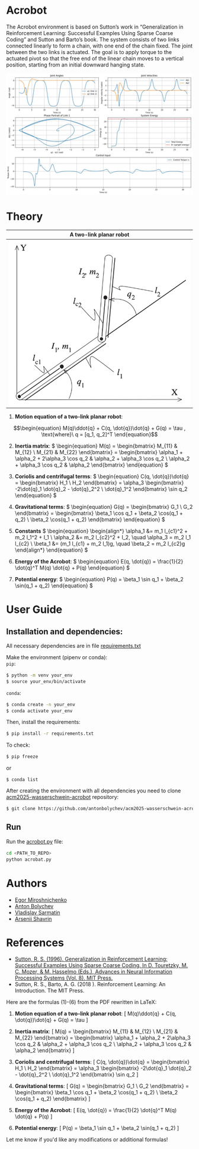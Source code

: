 # Acrobot

The Acrobot environment is based on Sutton’s work in “Generalization in Reinforcement Learning: Successful Examples Using Sparse Coarse Coding” and Sutton and Barto’s book. The system consists of two links connected linearly to form a chain, with one end of the chain fixed. The joint between the two links is actuated. The goal is to apply torque to the actuated pivot so that the free end of the linear chain moves to a vertical position, starting from an initial downward hanging state.

<!-- ![movie](https://github.com/antonbolychev/acm2025-wasserschwein-acrobot/blob/master/acrobot_animation.gif) -->

![plots](https://github.com/antonbolychev/acm2025-wasserschwein-acrobot/blob/master/plots.jpg)

# Theory

**A two-link planar robot** |
:-------------------------: |
![ ](https://github.com/antonbolychev/acm2025-wasserschwein-acrobot/blob/master/two-link_planner_robot.png)|


1. **Motion equation of a two-link planar robot**:
```math
\begin{equation}
   M(q)\ddot{q} + C(q, \dot{q})\dot{q} + G(q) = \tau , \text{where}\ q = [q_1, q_2]^T
\end{equation}
```

2. **Inertia matrix**:
$
\begin{equation}
   M(q) = \begin{bmatrix} 
   M_{11} & M_{12} \\ 
   M_{21} & M_{22} 
   \end{bmatrix} = \begin{bmatrix} 
   \alpha_1 + \alpha_2 + 2\alpha_3 \cos q_2 & \alpha_2 + \alpha_3 \cos q_2 \\ 
   \alpha_2 + \alpha_3 \cos q_2 & \alpha_2 
   \end{bmatrix}
   \end{equation}
$

3. **Coriolis and centrifugal terms**:
$
\begin{equation}
   C(q, \dot{q})\dot{q} = \begin{bmatrix} 
   H_1 \\ 
   H_2 
   \end{bmatrix} = \alpha_3 \begin{bmatrix} 
   -2\dot{q}_1 \dot{q}_2 - \dot{q}_2^2 \\ 
   \dot{q}_1^2 
   \end{bmatrix} \sin q_2
   \end{equation}
$

4. **Gravitational terms**:
$
\begin{equation}
   G(q) = \begin{bmatrix} 
   G_1 \\ 
   G_2 
   \end{bmatrix} = \begin{bmatrix} 
   \beta_1 \cos q_1 + \beta_2 \cos(q_1 + q_2) \\ 
   \beta_2 \cos(q_1 + q_2) 
   \end{bmatrix}
   \end{equation}
$

5. **Constants**
$
\begin{equation}
\begin{align*}
\alpha_1 &= m_1 l_{c1}^2 + m_2 l_1^2 + I_1 \\
\alpha_2 &= m_2 l_{c2}^2 + I_2, \quad \alpha_3 = m_2 l_1 l_{c2} \\
\beta_1 &= (m_1 l_{c1} + m_2 l_1)g, \quad \beta_2 = m_2 l_{c2}g
\end{align*}
\end{equation}
$

6. **Energy of the Acrobot**:
$
\begin{equation}
   E(q, \dot{q}) = \frac{1}{2} \dot{q}^T M(q) \dot{q} + P(q)
\end{equation}
$

7. **Potential energy**:
$
\begin{equation}
   P(q) = \beta_1 \sin q_1 + \beta_2 \sin(q_1 + q_2)
\end{equation}
$



# User Guide

## Installation and dependencies:

All necessary dependencies are in file [requirements.txt](https://github.com/antonbolychev/acm2025-wasserschwein-acrobot/requirements.txt)

Make the environment (pipenv or conda): \
`pip`: 
```bash
$ python -m venv your_env
$ source your_env/bin/activate
```
`conda`: 
```bash
$ conda create -n your_env
$ conda activate your_env
```
Then, install the requirements: 
```bash
$ pip install -r requirements.txt
```

To check: 
```bash
$ pip freeze
```
or 
```
$ conda list
```

After creating the environment with all dependencies you need to clone [acm2025-wasserschwein-acrobot](https://github.com/antonbolychev/acm2025-wasserschwein-acrobot) repository:

```bash
$ git clone https://github.com/antonbolychev/acm2025-wasserschwein-acrobot
```

## Run

Run the [acrobot.py](https://github.com/antonbolychev/acm2025-wasserschwein-acrobot/acrobot.py) file:

```bash
cd <PATH_TO_REPO>
python acrobat.py
```

# Authors
* [Egor Miroshnichenko](https://github.com/Chenkomirosh)
* [Anton Bolychev](https://github.com/antonbolychev)
* [Vladislav Sarmatin](https://github.com/VladSarm)
* [Arsenii Shavrin](https://github.com/ArseniiSh)

# References
* [Sutton, R. S. (1996). Generalization in Reinforcement Learning: Successful Examples Using Sparse Coarse Coding. In D. Touretzky, M. C. Mozer, & M. Hasselmo (Eds.), Advances in Neural Information Processing Systems (Vol. 8). MIT Press.](https://proceedings.neurips.cc/paper/1995/file/8f1d43620bc6bb580df6e80b0dc05c48-Paper.pdf
)
* Sutton, R. S., Barto, A. G. (2018 ). Reinforcement Learning: An Introduction. The MIT Press.
<!-- ## Install

If you don't have uv install

```bash
curl -LsSf https://astral.sh/uv/install.sh | sh
```

then run 

```
uv run acrobot.py
``` -->


Here are the formulas (1)-(6) from the PDF rewritten in LaTeX:

1. **Motion equation of a two-link planar robot**:
   \[
   M(q)\ddot{q} + C(q, \dot{q})\dot{q} + G(q) = \tau
   \]

2. **Inertia matrix**:
   \[
   M(q) = \begin{bmatrix} 
   M_{11} & M_{12} \\ 
   M_{21} & M_{22} 
   \end{bmatrix} = \begin{bmatrix} 
   \alpha_1 + \alpha_2 + 2\alpha_3 \cos q_2 & \alpha_2 + \alpha_3 \cos q_2 \\ 
   \alpha_2 + \alpha_3 \cos q_2 & \alpha_2 
   \end{bmatrix}
   \]

3. **Coriolis and centrifugal terms**:
   \[
   C(q, \dot{q})\dot{q} = \begin{bmatrix} 
   H_1 \\ 
   H_2 
   \end{bmatrix} = \alpha_3 \begin{bmatrix} 
   -2\dot{q}_1 \dot{q}_2 - \dot{q}_2^2 \\ 
   \dot{q}_1^2 
   \end{bmatrix} \sin q_2
   \]

4. **Gravitational terms**:
   \[
   G(q) = \begin{bmatrix} 
   G_1 \\ 
   G_2 
   \end{bmatrix} = \begin{bmatrix} 
   \beta_1 \cos q_1 + \beta_2 \cos(q_1 + q_2) \\ 
   \beta_2 \cos(q_1 + q_2) 
   \end{bmatrix}
   \]

5. **Energy of the Acrobot**:
   \[
   E(q, \dot{q}) = \frac{1}{2} \dot{q}^T M(q) \dot{q} + P(q)
   \]

6. **Potential energy**:
   \[
   P(q) = \beta_1 \sin q_1 + \beta_2 \sin(q_1 + q_2)
   \]

Let me know if you'd like any modifications or additional formulas!

